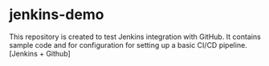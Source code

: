 # jenkins-demo
This repository is created to test Jenkins integration with GitHub. It contains sample code and  for configuration for setting up a basic CI/CD pipeline. [Jenkins + Github]
